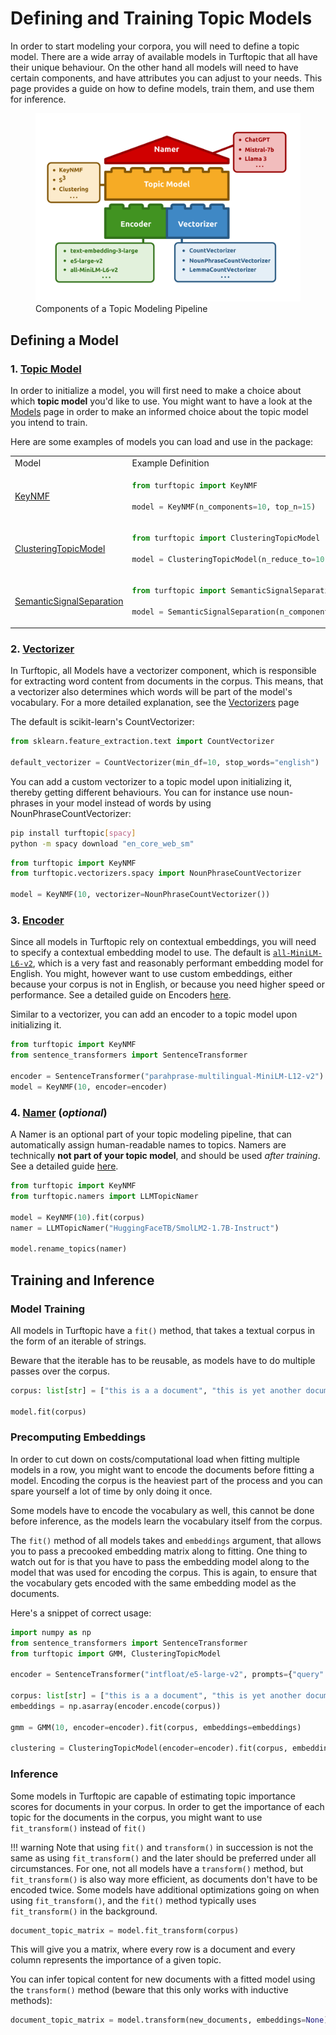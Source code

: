 # Defining and Training Topic Models

In order to start modeling your corpora, you will need to define a topic model.
There are a wide array of available models in Turftopic that all have their unique behaviour.
On the other hand all models will need to have certain components, and have attributes you can adjust to your needs.
This page provides a guide on how to define models, train them, and use them for inference.

<figure>
  <img src="../images/topic_modeling_pipeline.png" width="800px" style="margin-left: auto;margin-right: auto;">
  <figcaption>Components of a Topic Modeling Pipeline</figcaption>
</figure>


## Defining a Model

### 1. [Topic Model](../models.md)
 In order to initialize a model, you will first need to make a choice about which **topic model** you'd like to use.
You might want to have a look at the [Models](models.md) page in order to make an informed choice about the topic model you intend to train.

Here are some examples of models you can load and use in the package:

<table>
<tr>
<td> Model </td> <td> Example Definition </td>
</tr>
<tr>
<td>

<a href="https://x-tabdeveloping.github.io/turftopic/KeyNMF/">KeyNMF</a>

</td>
<td>

```python
from turftopic import KeyNMF

model = KeyNMF(n_components=10, top_n=15)
```

</td>
</tr>
<tr>
<td>

<a href="https://x-tabdeveloping.github.io/turftopic/clustering/">ClusteringTopicModel</a>

</td>
<td>

```python
from turftopic import ClusteringTopicModel

model = ClusteringTopicModel(n_reduce_to=10, feature_importance="centroid")
```

</td>
</tr>
<tr>
<td>

<a href="https://x-tabdeveloping.github.io/turftopic/s3/">SemanticSignalSeparation</a>

</td>
<td>

```python
from turftopic import SemanticSignalSeparation

model = SemanticSignalSeparation(n_components=10, feature_importance="combined")
```

</td>
</tr>
</table>

### 2. [Vectorizer](../vectorizers.md)

In Turftopic, all Models have a vectorizer component, which is responsible for extracting word content from documents in the corpus.
This means, that a vectorizer also determines which words will be part of the model's vocabulary.
For a more detailed explanation, see the [Vectorizers](../vectorizers.md) page

The default is scikit-learn's CountVectorizer:

```python
from sklearn.feature_extraction.text import CountVectorizer

default_vectorizer = CountVectorizer(min_df=10, stop_words="english")
```

You can add a custom vectorizer to a topic model upon initializing it,
thereby getting different behaviours. You can for instance use noun-phrases in your model instead of words by using NounPhraseCountVectorizer:

```bash
pip install turftopic[spacy]
python -m spacy download "en_core_web_sm"
```

```python
from turftopic import KeyNMF
from turftopic.vectorizers.spacy import NounPhraseCountVectorizer

model = KeyNMF(10, vectorizer=NounPhraseCountVectorizer())
```

### 3. [Encoder](../encoders.md)

Since all models in Turftopic rely on contextual embeddings, you will need to specify a contextual embedding model to use.
The default is [`all-MiniLM-L6-v2`](sentence-transformers/all-MiniLM-L6-v2), which is a very fast and reasonably performant embedding model for English.
You might, however want to use custom embeddings, either because your corpus is not in English, or because you need higher speed or performance.
See a detailed guide on Encoders [here](../encoders.md).

Similar to a vectorizer, you can add an encoder to a topic model upon initializing it.

```python
from turftopic import KeyNMF
from sentence_transformers import SentenceTransformer

encoder = SentenceTransformer("parahprase-multilingual-MiniLM-L12-v2")
model = KeyNMF(10, encoder=encoder)
```

### 4. [Namer](../namers.md) (*optional*)

A Namer is an optional part of your topic modeling pipeline, that can automatically assign human-readable names to topics.
Namers are technically **not part of your topic model**, and should be used *after training*.
See a detailed guide [here](../namers.md).

```python
from turftopic import KeyNMF
from turftopic.namers import LLMTopicNamer

model = KeyNMF(10).fit(corpus)
namer = LLMTopicNamer("HuggingFaceTB/SmolLM2-1.7B-Instruct")

model.rename_topics(namer)
```

## Training and Inference

### Model Training

All models in Turftopic have a `fit()` method, that takes a textual corpus in the form of an iterable of strings.

Beware that the iterable has to be reusable, as models have to do multiple passes over the corpus.

```python
corpus: list[str] = ["this is a a document", "this is yet another document", ...]

model.fit(corpus)
```

### Precomputing Embeddings

In order to cut down on costs/computational load when fitting multiple models in a row, you might want to encode the documents before fitting a model.
Encoding the corpus is the heaviest part of the process and you can spare yourself a lot of time by only doing it once.

Some models have to encode the vocabulary as well, this cannot be done before inference, as the models learn the vocabulary itself from the corpus.

The `fit()` method of all models takes and `embeddings` argument, that allows you to pass a precooked embedding matrix along to fitting.
One thing to watch out for is that you have to pass the embedding model along to the model that was used for encoding the corpus.
This is again, to ensure that the vocabulary gets encoded with the same embedding model as the documents.

Here's a snippet of correct usage:

```python
import numpy as np
from sentence_transformers import SentenceTransformer
from turftopic import GMM, ClusteringTopicModel

encoder = SentenceTransformer("intfloat/e5-large-v2", prompts={"query": "query: ", "passage": "passage: "}, default_prompt_name="query")

corpus: list[str] = ["this is a a document", "this is yet another document", ...]
embeddings = np.asarray(encoder.encode(corpus))

gmm = GMM(10, encoder=encoder).fit(corpus, embeddings=embeddings)

clustering = ClusteringTopicModel(encoder=encoder).fit(corpus, embeddings=embeddings)
```

### Inference

Some models in Turftopic are capable of estimating topic importance scores for documents in your corpus.
In order to get the importance of each topic for the documents in the corpus, you might want to use `fit_transform()` instead of `fit()`

!!! warning
    Note that using `fit()` and `transform()` in succession is not the same as using `fit_transform()` and the later should be preferred under all circumstances.
    For one, not all models have a `transform()` method, but `fit_transform()` is also way more efficient, as documents don't have to be encoded twice.
    Some models have additional optimizations going on when using `fit_transform()`, and the `fit()` method typically uses `fit_transform()` in the background.

```python
document_topic_matrix = model.fit_transform(corpus)
```

This will give you a matrix, where every row is a document and every column represents the importance of a given topic.

You can infer topical content for new documents with a fitted model using the `transform()` method (beware that this only works with inductive methods):

```python
document_topic_matrix = model.transform(new_documents, embeddings=None)
```




